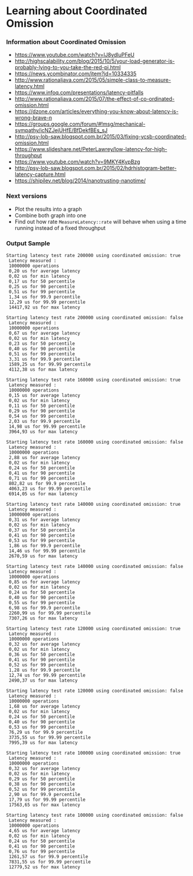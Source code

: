 Learning about Coordinated Omission
===================================

### Information about Coordinated Omission

- https://www.youtube.com/watch?v=lJ8ydIuPFeU
- http://highscalability.com/blog/2015/10/5/your-load-generator-is-probably-lying-to-you-take-the-red-pi.html
- https://news.ycombinator.com/item?id=10334335
- http://www.rationaljava.com/2015/05/simple-class-to-measure-latency.html
- https://www.infoq.com/presentations/latency-pitfalls
- http://www.rationaljava.com/2015/07/the-effect-of-co-ordinated-omission.html
- https://dzone.com/articles/everything-you-know-about-latency-is-wrong-brave-n
- https://groups.google.com/forum/#!msg/mechanical-sympathy/icNZJejUHfE/BfDekfBEs_sJ
- http://psy-lob-saw.blogspot.com.br/2015/03/fixing-ycsb-coordinated-omission.html
- https://www.slideshare.net/PeterLawrey/low-latency-for-high-throughput
- https://www.youtube.com/watch?v=9MKY4KypBzg
- http://psy-lob-saw.blogspot.com.br/2015/02/hdrhistogram-better-latency-capture.html
- https://shipilev.net/blog/2014/nanotrusting-nanotime/

### Next versions
- Plot the results into a graph
- Combine both graph into one
- Find out how rate `MeasureLatency::rate` will behave when using a time running instead of a fixed throughput

### Output Sample
```
Starting latency test rate 200000 using coordinated omission: true 
 Latency measured : 
 10000000 operations
 0,20 us for average latency
 0,02 us for min latency
 0,17 us for 50 percentile
 0,25 us for 90 percentile
 0,51 us for 99 percentile
 1,34 us for 99.9 percentile
 12,29 us for 99.99 percentile
 14417,92 us for max latency

Starting latency test rate 200000 using coordinated omission: false 
 Latency measured : 
 10000000 operations
 0,67 us for average latency
 0,02 us for min latency
 0,23 us for 50 percentile
 0,40 us for 90 percentile
 0,51 us for 99 percentile
 3,31 us for 99.9 percentile
 1589,25 us for 99.99 percentile
 4112,38 us for max latency

Starting latency test rate 160000 using coordinated omission: true 
 Latency measured : 
 10000000 operations
 0,15 us for average latency
 0,02 us for min latency
 0,11 us for 50 percentile
 0,29 us for 90 percentile
 0,54 us for 99 percentile
 2,03 us for 99.9 percentile
 14,98 us for 99.99 percentile
 3964,93 us for max latency

Starting latency test rate 160000 using coordinated omission: false 
 Latency measured : 
 10000000 operations
 2,88 us for average latency
 0,02 us for min latency
 0,24 us for 50 percentile
 0,41 us for 90 percentile
 0,71 us for 99 percentile
 802,82 us for 99.9 percentile
 4063,23 us for 99.99 percentile
 6914,05 us for max latency

Starting latency test rate 140000 using coordinated omission: true 
 Latency measured : 
 10000000 operations
 0,31 us for average latency
 0,02 us for min latency
 0,37 us for 50 percentile
 0,41 us for 90 percentile
 0,53 us for 99 percentile
 1,86 us for 99.9 percentile
 14,46 us for 99.99 percentile
 2670,59 us for max latency

Starting latency test rate 140000 using coordinated omission: false 
 Latency measured : 
 10000000 operations
 0,85 us for average latency
 0,02 us for min latency
 0,24 us for 50 percentile
 0,40 us for 90 percentile
 0,55 us for 99 percentile
 6,98 us for 99.9 percentile
 2260,99 us for 99.99 percentile
 7307,26 us for max latency

Starting latency test rate 120000 using coordinated omission: true 
 Latency measured : 
 10000000 operations
 0,32 us for average latency
 0,02 us for min latency
 0,36 us for 50 percentile
 0,41 us for 90 percentile
 0,52 us for 99 percentile
 1,28 us for 99.9 percentile
 12,74 us for 99.99 percentile
 2490,37 us for max latency

Starting latency test rate 120000 using coordinated omission: false 
 Latency measured : 
 10000000 operations
 1,68 us for average latency
 0,02 us for min latency
 0,24 us for 50 percentile
 0,40 us for 90 percentile
 0,53 us for 99 percentile
 76,29 us for 99.9 percentile
 3735,55 us for 99.99 percentile
 7995,39 us for max latency

Starting latency test rate 100000 using coordinated omission: true 
 Latency measured : 
 10000000 operations
 0,32 us for average latency
 0,02 us for min latency
 0,29 us for 50 percentile
 0,38 us for 90 percentile
 0,52 us for 99 percentile
 2,90 us for 99.9 percentile
 17,79 us for 99.99 percentile
 17563,65 us for max latency

Starting latency test rate 100000 using coordinated omission: false 
 Latency measured : 
 10000000 operations
 4,65 us for average latency
 0,02 us for min latency
 0,24 us for 50 percentile
 0,41 us for 90 percentile
 0,76 us for 99 percentile
 1261,57 us for 99.9 percentile
 7831,55 us for 99.99 percentile
 12779,52 us for max latency
 ```